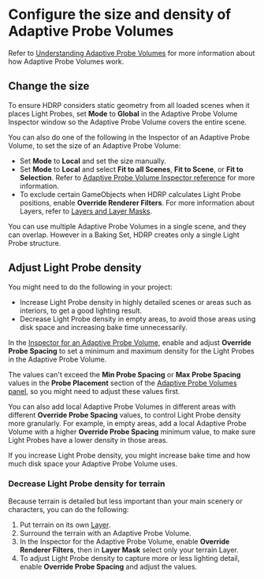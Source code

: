 # Configure the size and density of Adaptive Probe Volumes

Refer to [Understanding Adaptive Probe Volumes](probevolumes-concept.md) for more information about how Adaptive Probe Volumes work.

## Change the size

To ensure HDRP considers static geometry from all loaded scenes when it places Light Probes, set **Mode** to **Global** in the Adaptive Probe Volume Inspector window so the Adaptive Probe Volume covers the entire scene.

You can also do one of the following in the Inspector of an Adaptive Probe Volume, to set the size of an Adaptive Probe Volume:

- Set **Mode** to **Local** and set the size manually.
- Set **Mode** to **Local** and select **Fit to all Scenes**, **Fit to Scene**, or **Fit to Selection**. Refer to [Adaptive Probe Volume Inspector reference](probevolumes-inspector-reference.md) for more information.
- To exclude certain GameObjects when HDRP calculates Light Probe positions, enable **Override Renderer Filters**. For more information about Layers, refer to [Layers and Layer Masks](https://docs.unity3d.com/Manual/layers-and-layermasks.html).

You can use multiple Adaptive Probe Volumes in a single scene, and they can overlap. However in a Baking Set, HDRP creates only a single Light Probe structure. 

## Adjust Light Probe density

You might need to do the following in your project:

- Increase Light Probe density in highly detailed scenes or areas such as interiors, to get a good lighting result.
- Decrease Light Probe density in empty areas, to avoid those areas using disk space and increasing bake time unnecessarily.

In the [Inspector for an Adaptive Probe Volume](probevolumes-inspector-reference.md), enable and adjust **Override Probe Spacing** to set a minimum and maximum density for the Light Probes in the Adaptive Probe Volume.

The values can't exceed the **Min Probe Spacing** or **Max Probe Spacing** values in the **Probe Placement** section of the [Adaptive Probe Volumes panel](probevolumes-lighting-panel-reference.md), so you might need to adjust these values first.

You can also add local Adaptive Probe Volumes in different areas with different **Override Probe Spacing** values, to control Light Probe density more granularly. For example, in empty areas, add a local Adaptive Probe Volume with a higher **Override Probe Spacing** minimum value, to make sure Light Probes have a lower density in those areas.

If you increase Light Probe density, you might increase bake time and how much disk space your Adaptive Probe Volume uses.

### Decrease Light Probe density for terrain

Because terrain is detailed but less important than your main scenery or characters, you can do the following:

1. Put terrain on its own [Layer](https://docs.unity3d.com/Manual/layers-and-layermasks.html).
2. Surround the terrain with an Adaptive Probe Volume.
3. In the Inspector for the Adaptive Probe Volume, enable **Override Renderer Filters**, then in **Layer Mask** select only your terrain Layer.
4. To adjust Light Probe density to capture more or less lighting detail, enable **Override Probe Spacing** and adjust the values.

